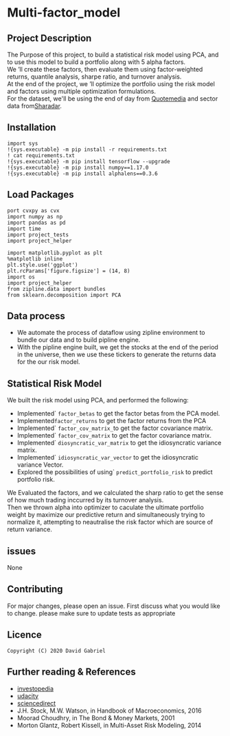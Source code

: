 # **Multi-factor_model**

## **Project Description**

The Purpose of this project, to build a statistical risk model using PCA, and to use this model to build a portfolio along with 5 alpha factors.\
We ’ll create these factors, then evaluate them using factor-weighted returns, quantile analysis, sharpe ratio, and turnover analysis.\
At the end of the project, we ’ll optimize the portfolio using the risk model and factors using multiple optimization formulations.\
For the dataset, we'll be using the end of day from [Quotemedia](https://www.quotemedia.com) and sector data from[Sharadar](https://www.quandl.com/publishers/SHARADAR).


## **Installation**
```
import sys
!{sys.executable} -m pip install -r requirements.txt
! cat requirements.txt
!{sys.executable} -m pip install tensorflow --upgrade
!{sys.executable} -m pip install numpy==1.17.0
!{sys.executable} -m pip install alphalens==0.3.6 

```
## **Load Packages**
```
port cvxpy as cvx
import numpy as np
import pandas as pd
import time
import project_tests
import project_helper

import matplotlib.pyplot as plt
%matplotlib inline
plt.style.use('ggplot')
plt.rcParams['figure.figsize'] = (14, 8)
import os
import project_helper
from zipline.data import bundles
from sklearn.decomposition import PCA

```

## **Data process**
- We automate the process of dataflow using zipline environment to bundle our data and to  build pipline engine.
- With the pipline engine built, we get the stocks at the end of the period in the universe, then we use these tickers to generate the returns data for the our risk model.

## **Statistical Risk Model**
We built the risk model using PCA,  and performed the following:
- Implemented` ```factor_betas``` to get the factor betas from the PCA model.
- Implemented```factor_returns``` to get the factor returns from the PCA 
- Implemented` ```factor_cov_matrix_```to get the factor covariance matrix.
- Implemented` ```factor_cov_matrix``` to get the factor covariance matrix.
- Implemented` ```diosyncratic_var_matrix``` to get the idiosyncratic variance matrix.
- Implemented` ```idiosyncratic_var_vector``` to get the idiosyncratic variance Vector.
- Explored the possibilities of using` ```predict_portfolio_risk``` to predict portfolio risk.

 We Evaluated the factors, and we calculated the sharp ratio to get the sense of how much trading inccurred by its turnover analysis.\
 Then we thrown alpha into optimizer to caculate the ultimate portfolio weight by maximize our predictive return and simultaneously trying to normalize it, attempting to neautralise the risk factor which are source of return variance.

## **issues**
None

## **Contributing**

For major changes, please open an issue. First discuss what you would like to change.
please make sure to update tests as appropriate

## **Licence**

```
Copyright (C) 2020 David Gabriel
```



## **Further reading & References**
- [investopedia](https://www.investopedia.com/terms/m/multifactor-model.asp)
- [udacity](https://udacity.com/nanodegrees/)
- [sciencedirect](https://www.sciencedirect.com/topics/social-sciences/factor-model)
- J.H. Stock, M.W. Watson, in Handbook of Macroeconomics, 2016
- Moorad Choudhry, in The Bond & Money Markets, 2001
- Morton Glantz, Robert Kissell, in Multi-Asset Risk Modeling, 2014



